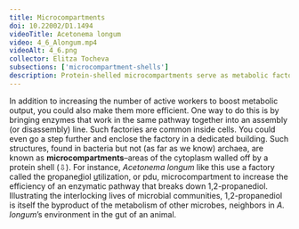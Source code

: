 ```yaml
---
title: Microcompartments
doi: 10.22002/D1.1494
videoTitle: Acetonema longum
video: 4_6_Alongum.mp4
videoAlt: 4_6.png
collector: Elitza Tocheva
subsections: ['microcompartment-shells']
description: Protein-shelled microcompartments serve as metabolic factories for bacteria like Acetonema longum
---
```


In addition to increasing the number of active workers to boost metabolic output, you could also make them more efficient. One way to do this is by bringing enzymes that work in the same pathway together into an assembly (or disassembly) line. Such factories are common inside cells. You could even go a step further and enclose the factory in a dedicated building. Such structures, found in bacteria but not (as far as we know) archaea, are known as **microcompartments**–areas of the cytoplasm walled off by a protein shell (⇩). For instance, *Acetonema longum* like this use a factory called the <u>p</u>ropane<u>d</u>iol <u>u</u>tilization, or pdu, microcompartment to increase the efficiency of an enzymatic pathway that breaks down 1,2-propanediol. Illustrating the interlocking lives of microbial communities, 1,2-propanediol is itself the byproduct of the metabolism of other microbes, neighbors in *A. longum*’s environment in the gut of an animal.

